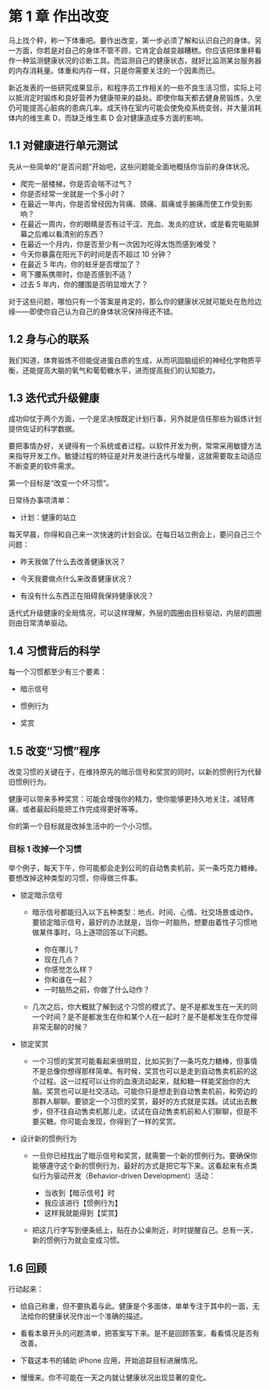 # 第 1 章 作出改变

马上找个秤，称一下体重吧。要作出改变，第一步必须了解和认识自己的身体。另一方面，你若是对自己的身体不管不顾，它肯定会越变越糟糕。你应该把体重秤看作一种监测健康状况的诊断工具。而监测自己的健康状态，就好比监测某台服务器的内存消耗量。体重和内存一样，只是你需要关注的一个因素而已。

新近发表的一些研究成果显示，和程序员工作相关的一些不良生活习惯，实际上可以抵消定时锻炼和良好营养为健康带来的益处。即使你每天都去健身房锻炼，久坐仍可能提高心脏病的患病几率。成天待在室内可能会使免疫系统变弱，并大量消耗体内的维生素 D，而缺乏维生素 D 会对健康造成多方面的影响。

## 1.1 对健康进行单元测试

先从一些简单的“是否问题”开始吧，这些问题能全面地概括你当前的身体状况。

* 爬完一层楼梯，你是否会喘不过气？
* 你是否经常一坐就是一个多小时？
* 在最近一年内，你是否曾经因为背痛、颈痛、肩痛或手腕痛而使工作受到影响？
* 在最近一周内，你的眼睛是否有过干涩、充血、发炎的症状，或是看完电脑屏幕之后难以看清别的东西？
* 在最近一个月内，你是否至少有一次因为吃得太饱而感到难受？
* 今天你暴露在阳光下的时间是否不超过 10 分钟？
* 在最近 5 年内，你的蛀牙是否增加了？
* 弯下腰系携带时，你是否感到不适？
* 过去 5 年内，你的腰围是否明显增大了？

对于这些问题，哪怕只有一个答案是肯定的，那么你的健康状况就可能处在危险边缘——即使你自己认为自己的身体状况保持得还不错。

## 1.2 身与心的联系

我们知道，体育锻炼不但能促进蛋白质的生成，从而巩固脑组织的神经化学物质平衡，还能提高大脑的氧气和葡萄糖水平，进而提高我们的认知能力。

## 1.3 迭代式升级健康

成功仰仗于两个方面，一个是坚决按既定计划行事，另外就是信任那些为锻炼计划提供佐证的科学数据。

要把事情办好，关键得有一个系统或者过程。以软件开发为例，常常采用敏捷方法来指导开发工作。敏捷过程的特征是对开发进行迭代与增量，这就需要取主动适应不断变更的软件需求。

第一个目标是“改变一个坏习惯”。

日常待办事项清单：

* 计划：健康的站立

每天早晨，你得和自己来一次快速的计划会议。在每日站立例会上，要问自己三个问题：

* 昨天我做了什么去改善健康状况？

* 今天我要做点什么来改善健康状况？

* 有没有什么东西正在阻碍我保持健康状况？


迭代式升级健康的全局情况，可以这样理解，外层的圆圈由目标驱动，内层的圆圈则由日常清单驱动。

## 1.4 习惯背后的科学

每一个习惯都至少有三个要素：

* 暗示信号

* 惯例行为

* 奖赏


## 1.5 改变“习惯”程序

改变习惯的关键在于，在维持原先的暗示信号和奖赏的同时，以新的惯例行为代替旧惯例行为。

健康可以带来多种奖赏：可能会增强你的精力，使你能够更持久地关注，减轻疼痛，或者最起码能把工作完成得更好等等。

你的第一个目标就是改掉生活中的一个小习惯。

### 目标 1 改掉一个习惯

举个例子，每天下午，你可能都会走到公司的自动售卖机前，买一条巧克力糖棒。要想改掉这种类型的习惯，你得做三件事。

* 锁定暗示信号

  * 暗示信号都能归入以下五种类型：地点、时间、心情、社交场景或动作。要锁定暗示信号，最好的办法就是，当你一时脑热，想要由着性子习惯地做某件事时，马上逐项回答以下问题。

    * 你在哪儿？
    * 现在几点？
    * 你感觉怎么样？
    * 你和谁在一起？
    * 一时脑热之前，你做了什么动作？

  * 几次之后，你大概就了解到这个习惯的模式了。是不是都发生在一天的同一个时间？是不是都发生在你和某个人在一起时？是不是都发生在你觉得非常无聊的时候？



* 锁定奖赏

  * 一个习惯的奖赏可能看起来很明显，比如买到了一条巧克力糖棒，但事情不是总像你想得那样简单。有时候，奖赏也可以是走到自动售卖机前的这个过程。这一过程可以让你的血液流动起来，就和糖一样能奖励你的大脑。奖赏也可以是社交活动。可能你只是想走到自动售卖机前，和旁边的那群人聊聊。要锁定一个习惯的奖赏，最好的方式就是实践。试试出去散步，但不往自动售卖机那儿走。试试在自动售卖机前和人们聊聊，但是不要买糖。你可能会发现，你得到了一样的奖赏。

* 设计新的惯例行为

  * 一旦你已经找出了暗示信号和奖赏，就需要一个新的惯例行为。要确保你能够遵守这个新的惯例行为，最好的方式是把它写下来。这看起来有点类似行为驱动开发（Behavior-driven Development）活动：

    * 当收到【暗示信号】时
    * 我应该进行【惯例行为】
    * 这样我就能得到【奖赏】

  * 把这几行字写到便条纸上，贴在办公桌附近，时时提醒自己。总有一天，新的惯例行为就会变成习惯。



## 1.6 回顾

行动起来：

* 给自己称重，但不要执着与此。健康是个多面体，单单专注于其中的一面，无法给你的健康状况作出一个准确的描述。

* 看看本章开头的问题清单，把答案写下来。是不是回顾答案，看看情况是否有改善。
* 下载这本书的辅助 iPhone 应用，开始追踪目标进展情况。
* 慢慢来。你不可能在一天之内就让健康状况出现显著的变化。

